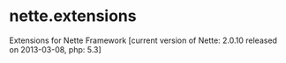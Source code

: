 nette.extensions
================

Extensions for Nette Framework [current version of Nette: 2.0.10 released on 2013-03-08, php: 5.3]
